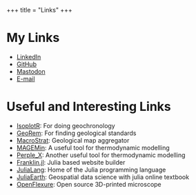 +++
title = "Links"
+++

# My Links
- [LinkedIn](https://www.linkedin.com/in/sabastien-dyer-12a997111)
- [GitHub](https://github.com/sc-dyer)
- [Mastodon](https://mstdn.ca/@scdyer)
- [E-mail](mailto:scdyer@uwaterloo.ca)

# Useful and Interesting Links
- [IsoplotR](http://isoplotr.geo.utexas.edu/): For doing geochronology
- [GeoRem](http://georem.mpch-mainz.gwdg.de/start.asp?dataversion=current): For finding geological standards
- [MacroStrat](https://macrostrat.org/): Geological map aggregator
- [MAGEMin](https://computationalthermodynamics.github.io/MAGEMin/index.html): A useful tool for thermodynamic modelling
- [Perple_X](https://www.perplex.ethz.ch/): Another useful tool for thermodynamic modelling
- [Franklin.jl](https://franklinjl.org/): Julia based website builder
- [JuliaLang](https://julialang.org/): Home of the Julia programming language
- [JuliaEarth](https://juliaearth.github.io/geospatial-data-science-with-julia/): Geospatial data science with julia online textbook
- [OpenFlexure](https://openflexure.org/): Open source 3D-printed microscope